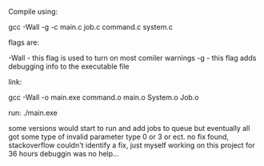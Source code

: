 Compile using:

gcc -Wall -g -c main.c job.c command.c system.c

flags are:

-Wall - this flag is used to turn on most comiler warnings
-g - this flag adds debugging info to the executable file

link:

gcc -Wall -o main.exe command.o main.o System.o Job.o

run:
./main.exe


some versions would start to run and add jobs to queue but eventually all got some type of invalid parameter type 0 or 3 or ect.
no fix found, stackoverflow couldn't identify a fix, just myself working on this project for 36 hours debuggin was no help...